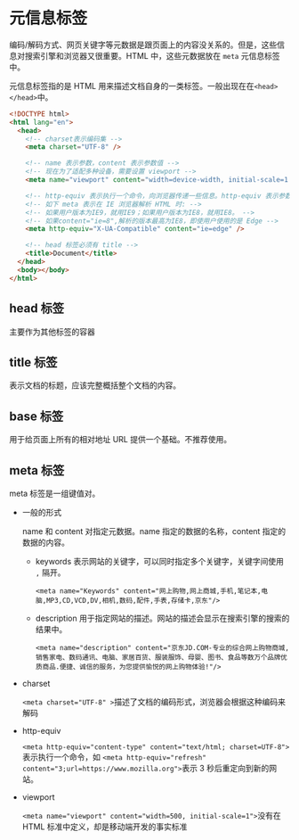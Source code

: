 # 元信息标签

编码/解码方式、网页关键字等元数据是跟页面上的内容没关系的。但是，这些信息对搜索引擎和浏览器又很重要。HTML 中，这些元数据放在 `meta` 元信息标签中。

元信息标签指的是 HTML 用来描述文档自身的一类标签。一般出现在在`<head></head>`中。

```html
<!DOCTYPE html>
<html lang="en">
  <head>
    <!-- charset表示编码集 -->
    <meta charset="UTF-8" />

    <!-- name 表示参数，content 表示参数值 -->
    <!-- 现在为了适配多种设备，需要设置 viewport -->
    <meta name="viewport" content="width=device-width, initial-scale=1.0" />

    <!-- http-equiv 表示执行一个命令，向浏览器传递一些信息。http-equiv 表示参数，content 表示参数值 -->
    <!-- 如下 meta 表示在 IE 浏览器解析 HTML 时: -->
    <!-- 如果用户版本为IE9，就用IE9；如果用户版本为IE8，就用IE8。 -->
    <!-- 如果content="ie=8",解析的版本最高为IE8，即使用户使用的是 Edge -->
    <meta http-equiv="X-UA-Compatible" content="ie=edge" />

    <!-- head 标签必须有 title -->
    <title>Document</title>
  </head>
  <body></body>
</html>
```

## head 标签

主要作为其他标签的容器

## title 标签

表示文档的标题，应该完整概括整个文档的内容。

## base 标签

用于给页面上所有的相对地址 URL 提供一个基础。不推荐使用。

## meta 标签

meta 标签是一组键值对。

- 一般的形式

  name 和 content 对指定元数据。name 指定的数据的名称，content 指定的数据的内容。

  - keywords 表示网站的关键字，可以同时指定多个关键字，关键字间使用 `,` 隔开。

    `<meta name="Keywords" content="网上购物,网上商城,手机,笔记本,电脑,MP3,CD,VCD,DV,相机,数码,配件,手表,存储卡,京东"/>`

  - description 用于指定网站的描述。网站的描述会显示在搜索引擎的搜索的结果中。

    `<meta name="description" content="京东JD.COM-专业的综合网上购物商城,销售家电、数码通讯、电脑、家居百货、服装服饰、母婴、图书、食品等数万个品牌优质商品.便捷、诚信的服务，为您提供愉悦的网上购物体验!"/>`

- charset

  `<meta charset="UTF-8" >`描述了文档的编码形式，浏览器会根据这种编码来解码

- http-equiv

  `<meta http-equiv="content-type" content="text/html; charset=UTF-8">`表示执行一个命令，如 `<meta http-equiv="refresh" content="3;url=https://www.mozilla.org">`表示 3 秒后重定向到新的网站。

- viewport

  `<meta name="viewport" content="width=500, initial-scale=1">`没有在 HTML 标准中定义，却是移动端开发的事实标准
